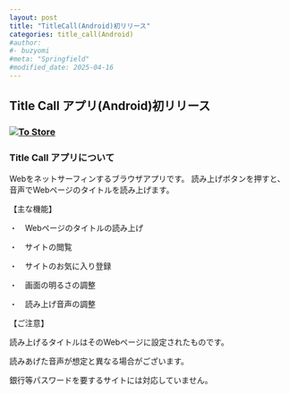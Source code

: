```yaml
---
layout: post
title: "TitleCall(Android)初リリース"
categories: title_call(Android)
#author:
#- buzyomi
#meta: "Springfield"
#modified_date: 2025-04-16
---
```


[link-3]: https://apple.co/4jAiQKn
[link-6]: https://play.google.com/store/apps/details?id=com.spaceyomi.titlecall

## Title Call アプリ(Android)初リリース

### [![To Store](/assets/title_call/Ver2.1.1_300px.png)][link-6]

### Title Call アプリについて

Webをネットサーフィンするブラウザアプリです。
読み上げボタンを押すと、音声でWebページのタイトルを読み上げます。

【主な機能】

・　Webページのタイトルの読み上げ

・　サイトの閲覧

・　サイトのお気に入り登録

・　画面の明るさの調整

・　読み上げ音声の調整

【ご注意】

読み上げるタイトルはそのWebページに設定されたものです。

読みあげた音声が想定と異なる場合がございます。

銀行等パスワードを要するサイトには対応していません。

